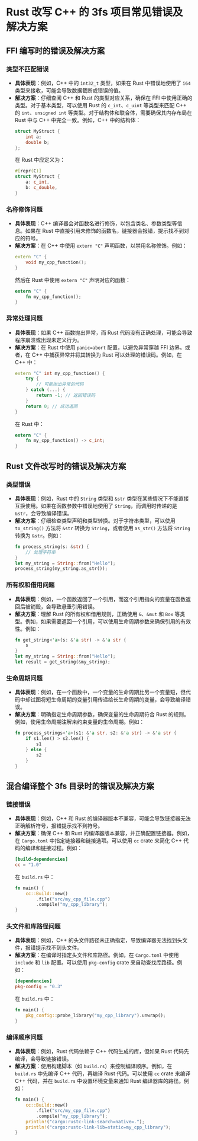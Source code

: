 # Rust 改写 C++ 的 3fs 项目常见错误及解决方案

## FFI 编写时的错误及解决方案

### 类型不匹配错误

- **具体表现**：例如，C++ 中的 `int32_t` 类型，如果在 Rust 中错误地使用了 `i64` 类型来接收，可能会导致数据截断或错误的值。
- **解决方案**：仔细查阅 C++ 和 Rust 的类型对应关系，确保在 FFI 中使用正确的类型。对于基本类型，可以使用 Rust 的 `c_int`、`c_uint` 等类型来匹配 C++ 的 `int`、`unsigned int` 等类型。对于结构体和联合体，需要确保其内存布局在 Rust 中与 C++ 中完全一致。例如，C++ 中的结构体：
    ```cpp
    struct MyStruct {
        int a;
        double b;
    };
    ```
    在 Rust 中应定义为：
    ```rust
    #[repr(C)]
    struct MyStruct {
        a: c_int,
        b: c_double,
    }
    ```

### 名称修饰问题

- **具体表现**：C++ 编译器会对函数名进行修饰，以包含类名、参数类型等信息。如果在 Rust 中直接引用未修饰的函数名，链接器会报错，提示找不到对应的符号。
- **解决方案**：在 C++ 中使用 `extern "C"` 声明函数，以禁用名称修饰。例如：
    ```cpp
    extern "C" {
        void my_cpp_function();
    }
    ```
    然后在 Rust 中使用 `extern "C"` 声明对应的函数：
    ```rust
    extern "C" {
        fn my_cpp_function();
    }
    ```

### 异常处理问题

- **具体表现**：如果 C++ 函数抛出异常，而 Rust 代码没有正确处理，可能会导致程序崩溃或出现未定义行为。
- **解决方案**：在 Rust 中使用 `panic=abort` 配置，以避免异常穿越 FFI 边界。或者，在 C++ 中捕获异常并将其转换为 Rust 可以处理的错误码。例如，在 C++ 中：
    ```cpp
    extern "C" int my_cpp_function() {
        try {
            // 可能抛出异常的代码
        } catch (...) {
            return -1; // 返回错误码
        }
        return 0; // 成功返回
    }
    ```
    在 Rust 中：
    ```rust
    extern "C" {
        fn my_cpp_function() -> c_int;
    }
    ```

## Rust 文件改写时的错误及解决方案

### 类型错误

- **具体表现**：例如，Rust 中的 `String` 类型和 `&str` 类型在某些情况下不能直接互换使用。如果在函数参数中错误地使用了 `String`，而调用时传递的是 `&str`，会导致编译错误。
- **解决方案**：仔细检查类型声明和类型转换。对于字符串类型，可以使用 `to_string()` 方法将 `&str` 转换为 `String`，或者使用 `as_str()` 方法将 `String` 转换为 `&str`。例如：
    ```rust
    fn process_string(s: &str) {
        // 处理字符串
    }
    let my_string = String::from("Hello");
    process_string(my_string.as_str());
    ```

### 所有权和借用问题

- **具体表现**：例如，一个函数返回了一个引用，而这个引用指向的变量在函数返回后被销毁，会导致悬垂引用错误。
- **解决方案**：理解 Rust 的所有权和借用规则，正确使用 `&`、`&mut` 和 `Box` 等类型。例如，如果需要返回一个引用，可以使用生命周期参数来确保引用的有效性。例如：
    ```rust
    fn get_string<'a>(s: &'a str) -> &'a str {
        s
    }
    let my_string = String::from("Hello");
    let result = get_string(&my_string);
    ```

### 生命周期问题

- **具体表现**：例如，在一个函数中，一个变量的生命周期比另一个变量短，但代码中却试图将短生命周期的变量引用传递给长生命周期的变量，会导致编译错误。
- **解决方案**：明确指定生命周期参数，确保变量的生命周期符合 Rust 的规则。例如，使用生命周期注解来约束变量的生命周期。例如：
    ```rust
    fn process_strings<'a>(s1: &'a str, s2: &'a str) -> &'a str {
        if s1.len() > s2.len() {
            s1
        } else {
            s2
        }
    }
    ```

## 混合编译整个 3fs 目录时的错误及解决方案

### 链接错误

- **具体表现**：例如，C++ 和 Rust 的编译器版本不兼容，可能会导致链接器无法正确解析符号，报错提示找不到符号。
- **解决方案**：确保 C++ 和 Rust 的编译器版本兼容，并正确配置链接器。例如，在 `Cargo.toml` 中指定链接器和链接选项。可以使用 `cc` crate 来简化 C++ 代码的编译和链接过程。例如：
    ```toml
    [build-dependencies]
    cc = "1.0"
    ```
    在 `build.rs` 中：
    ```rust
    fn main() {
        cc::Build::new()
            .file("src/my_cpp_file.cpp")
            .compile("my_cpp_library");
    }
    ```

### 头文件和库路径问题

- **具体表现**：例如，C++ 的头文件路径未正确指定，导致编译器无法找到头文件，报错提示找不到头文件。
- **解决方案**：在编译时指定头文件和库路径。例如，在 `Cargo.toml` 中使用 `include` 和 `lib` 配置。可以使用 `pkg-config` crate 来自动查找库路径。例如：
    ```toml
    [dependencies]
    pkg-config = "0.3"
    ```
    在 `build.rs` 中：
    ```rust
    fn main() {
        pkg_config::probe_library("my_cpp_library").unwrap();
    }
    ```

### 编译顺序问题

- **具体表现**：例如，Rust 代码依赖于 C++ 代码生成的库，但如果 Rust 代码先编译，会导致链接错误。
- **解决方案**：使用构建脚本（如 `build.rs`）来控制编译顺序。例如，在 `build.rs` 中先编译 C++ 代码，再编译 Rust 代码。可以使用 `cc` crate 来编译 C++ 代码，并在 `build.rs` 中设置环境变量来通知 Rust 编译器库的路径。例如：
    ```rust
    fn main() {
        cc::Build::new()
            .file("src/my_cpp_file.cpp")
            .compile("my_cpp_library");
        println!("cargo:rustc-link-search=native=.");
        println!("cargo:rustc-link-lib=static=my_cpp_library");
    }
    ```